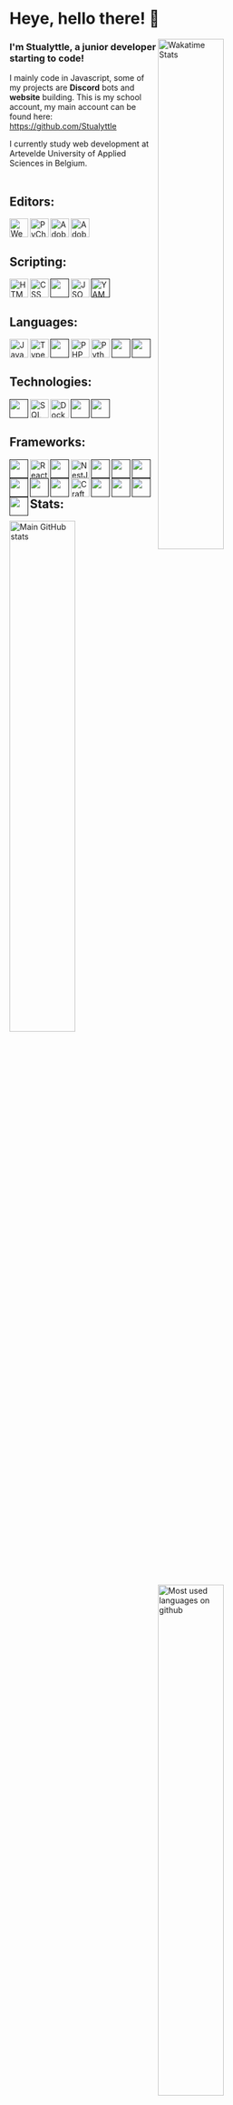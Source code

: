 # Heye, hello there! 👋

<a target="_blank" href="https://wakatime.com/Stualyttle"><img align="right" width="48%" src="https://github-readme-stats-git-masterrstaa-rickstaa.vercel.app/api/wakatime?username=Stualyttle&layout=compact&bg_color=1d1f21&text_color=c9cacc" alt="Wakatime Stats"></a>
### I'm Stualyttle, a junior developer starting to code!
I mainly code in Javascript, some of my projects are **Discord** bots and **website** building.
This is my school account, my main account can be found here: <a target="_blank" href="https://github.com/Stualyttle">https://github.com/Stualyttle</a>

I currently study web development at Artevelde University of Applied Sciences in Belgium.
<br> 
<br>

## Editors:
<a target="_blank" href="https://www.jetbrains.com/webstorm/"><img align="left" alt="Webstorm" height="33px" src="https://mirror.lyttle.it/icons/webstorm.svg"></a>
<a target="_blank" href="https://www.jetbrains.com/pycharm/"><img align="left" alt="PyCharm" height="33px" src="https://mirror.lyttle.it/icons/pycharm.svg"></a>
<a target="_blank" href="https://www.adobe.com/products/xd.html"><img align="left" alt="Adobe XD" height="33px" src="https://mirror.lyttle.it/icons/adobe-xd.svg"></a>
<a target="_blank" href="https://www.adobe.com/products/photoshop.html"><img align="left" alt="Adobe Photoshop" height="33px" src="https://mirror.lyttle.it/icons/photoshop.svg"></a> 

<br> 
<br> 

## Scripting:
<a target="_blank" href="https://html.spec.whatwg.org/"><img align="left" alt="HTML" height="33px" src="https://mirror.lyttle.it/icons/html-5.svg"></a>
<a target="_blank" href="https://www.w3.org/TR/CSS/#css"><img align="left" alt="CSS" height="33px" src="https://mirror.lyttle.it/icons/css.svg"></a>
<a target="_blank" href=""><img align="left" alt="" height="33px" src="https://mirror.lyttle.it/icons/sass.svg"></a>
<a target="_blank" href="https://www.json.org/json-en.html"><img align="left" alt="JSON" height="33px" src="https://mirror.lyttle.it/icons/json.svg"></a>
<a target="_blank" href=""><img align="left" alt="YAML" height="33px" src="https://mirror.lyttle.it/icons/yaml.svg"></a>

<br> 
<br> 

## Languages:
<a target="_blank" href="https://www.ecma-international.org/publications-and-standards/standards/"><img align="left" alt="JavaScript" height="33px" src="https://mirror.lyttle.it/icons/javascript.svg"></a>
<a target="_blank" href="https://www.typescriptlang.org/"><img align="left" alt="TypeScript" height="33px" src="https://mirror.lyttle.it/icons/typescript.svg"></a>
<a target="_blank" href=""><img align="left" alt="" height="33px" src="https://mirror.lyttle.it/icons/nodejs.svg"></a>
<a target="_blank" href="https://www.php.net/"><img align="left" alt="PHP" height="33px" src="https://mirror.lyttle.it/icons/php.svg"></a>
<a target="_blank" href="https://www.python.org/"><img align="left" alt="Python" height="33px" src="https://mirror.lyttle.it/icons/python.svg"></a>
<a target="_blank" href=""><img align="left" alt="" height="33px" src="https://mirror.lyttle.it/icons/csharp.svg"></a>
<a target="_blank" href=""><img align="left" alt="" height="33px" src="https://mirror.lyttle.it/icons/java.svg"></a>

[//]: # (<a target="_blank" href=""><img align="left" alt="" height="33px" src="https://mirror.lyttle.it/icons/c.svg"></a>)

[//]: # (<a target="_blank" href=""><img align="left" alt="" height="33px" src="https://mirror.lyttle.it/icons/c-plusplus.svg"></a>)


<br>
<br> 

## Technologies:
<a target="_blank" href=""><img align="left" alt="" height="33px" src="https://mirror.lyttle.it/icons/git.svg"></a>
<a target="_blank" href="https://www.iso.org/standard/63555.html"><img align="left" alt="SQL" height="33px" src="https://mirror.lyttle.it/icons/sql.svg"></a>
<a target="_blank" href="https://www.docker.com/"><img align="left" alt="Docker" height="33px" src="https://mirror.lyttle.it/icons/docker.svg"></a>
<a target="_blank" href=""><img align="left" alt="" height="33px" src="https://mirror.lyttle.it/icons/postman.svg"></a>
<a target="_blank" href=""><img align="left" alt="" height="33px" src="https://mirror.lyttle.it/icons/mysql.svg"></a>

<br> 
<br> 

## Frameworks:
<a target="_blank" href=""><img align="left" alt="" height="33px" src="https://mirror.lyttle.it/icons/jest.svg"></a>
<a target="_blank" href="https://reactjs.org/"><img align="left" alt="React" height="33px" src="https://mirror.lyttle.it/icons/react.svg"></a>
<a target="_blank" href=""><img align="left" alt="" height="33px" src="https://mirror.lyttle.it/icons/react-router.svg"></a>
<a target="_blank" href="https://reactjs.org/"><img align="left" alt="NestJS" height="33px" src="https://mirror.lyttle.it/icons/nestjs.svg"></a>
<a target="_blank" href=""><img align="left" alt="" height="33px" src="https://mirror.lyttle.it/icons/svelte.svg"></a>
<a target="_blank" href=""><img align="left" alt="" height="33px" src="https://mirror.lyttle.it/icons/express.svg"></a>
<a target="_blank" href=""><img align="left" alt="" height="33px" src="https://mirror.lyttle.it/icons/next-js.svg"></a>
<a target="_blank" href=""><img align="left" alt="" height="33px" src="https://mirror.lyttle.it/icons/vitejs.svg"></a>
<a target="_blank" href=""><img align="left" alt="" height="33px" src="https://mirror.lyttle.it/icons/formik.svg"></a>
<a target="_blank" href=""><img align="left" alt="" height="33px" src="https://mirror.lyttle.it/icons/typeorm.svg"></a>
<a target="_blank" href="https://reactjs.org/"><img align="left" alt="CraftCms" height="33px" src="https://mirror.lyttle.it/icons/craftcms.svg"></a>
<a target="_blank" href=""><img align="left" alt="" height="33px" src="https://mirror.lyttle.it/icons/handlebars.svg"></a>
<a target="_blank" href=""><img align="left" alt="" height="33px" src="https://mirror.lyttle.it/icons/discord.svg"></a>
<a target="_blank" href=""><img align="left" alt="" height="33px" src="https://mirror.lyttle.it/icons/dotnet.svg"></a>
<a target="_blank" href=""><img align="left" alt="" height="33px" src="https://mirror.lyttle.it/icons/angular.svg"></a>

<br>
<br>



## Stats:
<a target="_blank" href="https://www.stualyttle.com">
  <img width="48%" src="https://github-readme-stats-git-masterrstaa-rickstaa.vercel.app/api?username=kiliandebock&bg_color=1d1f21&text_color=c9cacc&show_icons=true" alt="Main GitHub stats">
  <img align="right" width="48%" src="https://github-readme-stats-git-masterrstaa-rickstaa.vercel.app/api/top-langs/?username=kiliandebock&layout=compact&bg_color=1d1f21&text_color=c9cacc" alt="Most used languages on github">
</a>
